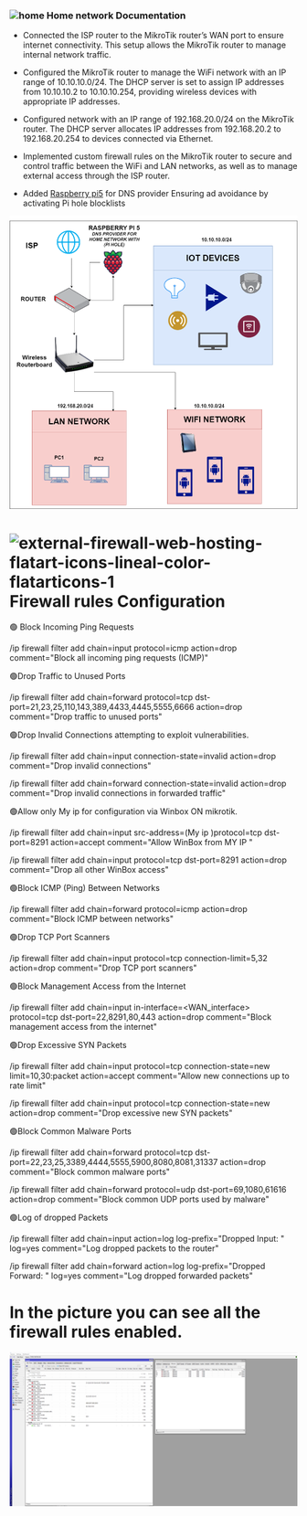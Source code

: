  <h3> <img width="35" height="35" src="https://img.icons8.com/cute-clipart/64/home.png" alt="home"/>  Home network Documentation </h3>

-  Connected the ISP router to the MikroTik router’s WAN port to ensure internet connectivity. This setup allows the MikroTik router to manage internal network traffic.

-  Configured the MikroTik router to manage the WiFi network with an IP range of 10.10.10.0/24. The DHCP server is set to assign IP addresses from 10.10.10.2 to 10.10.10.254, providing wireless devices with appropriate IP addresses.

 - Configured network with an IP range of 192.168.20.0/24 on the MikroTik router. The DHCP server allocates IP addresses from 192.168.20.2 to 192.168.20.254 to devices connected via Ethernet.

 - Implemented custom firewall rules on the MikroTik router to secure and control traffic between the WiFi and LAN networks, as well as to manage external access through the ISP router.

 - Added [Raspberry pi5](https://github.com/ManolisCraftedTech/RaspberryDNS) for DNS provider Ensuring ad avoidance by activating Pi hole blocklists
   


![WELCOME TO MY HOME NETWORK](https://github.com/ManolisCraftedTech/Home-Network/blob/main/%CE%97%CE%9F%CE%9C%CE%95%20%CE%9D%CE%95%CE%A4.drawio.png)


<h1> <img width="64" height="64" src="https://img.icons8.com/external-flatart-icons-lineal-color-flatarticons/64/external-firewall-web-hosting-flatart-icons-lineal-color-flatarticons-1.png" alt="external-firewall-web-hosting-flatart-icons-lineal-color-flatarticons-1"/> Firewall rules Configuration </h1>


🟢 Block  Incoming Ping Requests

/ip firewall filter add chain=input protocol=icmp action=drop comment="Block all incoming ping requests (ICMP)"

🟢Drop Traffic to Unused Ports

/ip firewall filter add chain=forward protocol=tcp dst-port=21,23,25,110,143,389,4433,4445,5555,6666 action=drop comment="Drop traffic to unused ports"

🟢Drop Invalid Connections  attempting to exploit vulnerabilities.

/ip firewall filter add chain=input connection-state=invalid action=drop comment="Drop invalid connections"

/ip firewall filter add chain=forward connection-state=invalid action=drop comment="Drop invalid connections in forwarded traffic"

🟢Allow only My ip for configuration via Winbox ON mikrotik.

/ip firewall filter add chain=input src-address=(My ip )protocol=tcp dst-port=8291 action=accept comment="Allow WinBox from MY IP "

/ip firewall filter add chain=input protocol=tcp dst-port=8291 action=drop comment="Drop all other WinBox access"

🟢Block ICMP (Ping) Between Networks

/ip firewall filter add chain=forward protocol=icmp action=drop comment="Block ICMP between networks"

🟢Drop TCP Port Scanners

/ip firewall filter add chain=input protocol=tcp connection-limit=5,32 action=drop comment="Drop TCP port scanners"

🟢Block Management Access from the Internet

/ip firewall filter add chain=input in-interface=<WAN_interface> protocol=tcp dst-port=22,8291,80,443 action=drop comment="Block management access from the internet"

🟢Drop Excessive SYN Packets

/ip firewall filter add chain=input protocol=tcp connection-state=new limit=10,30:packet action=accept comment="Allow new connections up to rate limit"

/ip firewall filter add chain=input protocol=tcp connection-state=new action=drop comment="Drop excessive new SYN packets"

🟢Block Common Malware Ports

/ip firewall filter add chain=forward protocol=tcp dst-port=22,23,25,3389,4444,5555,5900,8080,8081,31337 action=drop comment="Block common malware ports"

/ip firewall filter add chain=forward protocol=udp dst-port=69,1080,61616 action=drop comment="Block common UDP ports used by malware"

🟢Log of dropped Packets

/ip firewall filter add chain=input action=log log-prefix="Dropped Input: " log=yes comment="Log dropped packets to the router"

/ip firewall filter add chain=forward action=log log-prefix="Dropped Forward: " log=yes comment="Log dropped forwarded packets"

<h1>In the picture you can see all the firewall rules enabled.</h1>

![WELCOME TO MY HOME NETWORK](https://github.com/ManolisCraftedTech/Home-Network/blob/main/rules%20.png)
